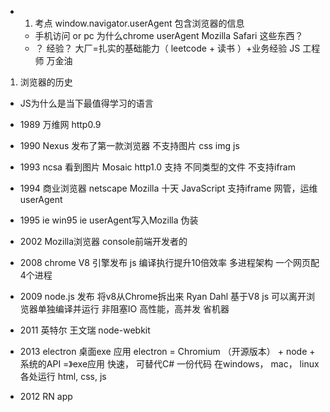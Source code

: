 - 1. 考点 window.navigator.userAgent
  包含浏览器的信息
  - 手机访问 or pc
  为什么chrome userAgent Mozilla Safari 这些东西？
  - ？
  经验？
  大厂=扎实的基础能力（ leetcode + 读书 ）+业务经验
  JS 工程师 万金油

1. 浏览器的历史
 - JS为什么是当下最值得学习的语言
 - 1989 万维网 http0.9
 - 1990 Nexus 发布了第一款浏览器 不支持图片 css img js
 - 1993 ncsa 看到图片 Mosaic http1.0 支持  不同类型的文件
    不支持ifram
 - 1994 商业浏览器 netscape Mozilla 十天 JavaScript
    支持iframe
    网管，运维  userAgent

 - 1995 ie win95
   ie userAgent写入Mozilla 伪装 

 - 2002  Mozilla浏览器  console前端开发者的
 - 2008  chrome V8 引擎发布 js 编译执行提升10倍效率 多进程架构 一个网页配4个进程
 - 2009  node.js 发布 将v8从Chrome拆出来 Ryan Dahl 基于V8  js 可以离开浏览器单独编译并运行  非阻塞IO
     高性能，高并发  省机器
 - 2011 英特尔 王文瑞 node-webkit
 - 2013   electron 桌面exe 应用
      electron = Chromium （开源版本） + node + 系统的API  =》exe应用
      快速，  可替代C#    一份代码 在windows， mac， linux 各处运行
      html, css, js
 - 2012 RN app